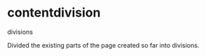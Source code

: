# contentdivision
divisions
<div class="shadowbox">
  <p>Divided the existing parts of the page created so far into divisions.</p>
</div>
